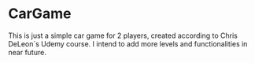 # CarGame
This is just a simple car game for 2 players, created according to Chris DeLeon´s Udemy course. I intend to add more levels and functionalities in near future.
